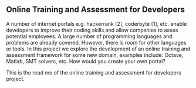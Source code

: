 ## Online Training and Assessment for Developers

A number of internet portals e.g. hackerrank [2], coderbyte [1], etc. enable developers
to improve their coding skills and allow companies to asses potential employees. A large
number of programming languages and problems are already covered. However, there
is room for other languages or tools.
In this project we explore the development of an online training and assessment
framework for some new domain, examples include: Octave, Matlab, SMT solvers, etc.
How would you create your own portal?

This is the read me of the online training and assessment for developers project. 

<!--

**Here are some ideas to get you started:**

🙋‍♀️ A short introduction - what is your organization all about?
🌈 Contribution guidelines - how can the community get involved?
👩‍💻 Useful resources - where can the community find your docs? Is there anything else the community should know?
🍿 Fun facts - what does your team eat for breakfast?
🧙 Remember, you can do mighty things with the power of [Markdown](https://docs.github.com/github/writing-on-github/getting-started-with-writing-and-formatting-on-github/basic-writing-and-formatting-syntax)
-->
